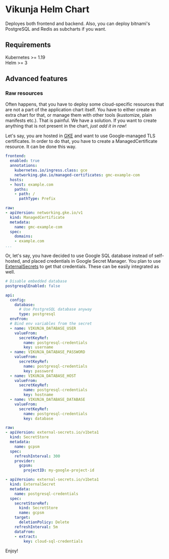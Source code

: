 Vikunja Helm Chart
===

Deployes both frontend and backend. Also, you can deploy bitnami's PostgreSQL and Redis as subcharts if you want.

## Requirements

Kubernetes >= 1.19  
Helm >= 3

## Advanced features

### Raw resources

Often happens, that you have to deploy some cloud-specific resources that are not a part of the application chart itself. You have to either create an extra chart for that, or manage them with other tools (kustomize, plain manifests etc.). That is painful. We have a solution. If you want to create anything that is not present in the chart, *just add it in raw*!

Let's say, you are hosted in [GKE](https://cloud.google.com/kubernetes-engine) and want to use Google-managed TLS certificates. In order to do that, you have to create a ManagedCertificate resource. It can be done this way.

```yaml
frontend:
  enabled: true
  annotations:
    kubernetes.io/ingress.class: gce
    networking.gke.io/managed-certificates: gmc-example-com
  hosts:
  - host: example.com
    paths:
    - path: /
      pathType: Prefix

raw:
- apiVersion: networking.gke.io/v1
  kind: ManagedCertificate
  metadata:
    name: gmc-example-com
  spec:
    domains:
    - example.com
...
```

Or, let's say, you have decided to use Google SQL database instead of self-hosted, and placed credentials in Google Secret Manager. You plan to use [ExternalSecrets](https://external-secrets.io/v0.7.2/) to get that credentials. These can be easily integrated as well.

```yaml
# Disable embedded database
postgresqlEnabled: false

api:
  config:
    database:
      # Use PostgreSQL database anyway
      type: postgresql
  envFrom:
  # Bind env variables from the secret
  - name: VIKUNJA_DATABASE_USER
    valueFrom:
      secretKeyRef:
        name: postgresql-credentials
        key: username
  - name: VIKUNJA_DATABASE_PASSWORD
    valueFrom:
      secretKeyRef:
        name: postgresql-credentials
        key: password
  - name: VIKUNJA_DATABASE_HOST
    valueFrom:
      secretKeyRef:
        name: postgresql-credentials
        key: hostname
  - name: VIKUNJA_DATABASE_DATABASE
    valueFrom:
      secretKeyRef:
        name: postgresql-credentials
        key: database

raw:
- apiVersion: external-secrets.io/v1beta1
  kind: SecretStore
  metadata:
    name: gcpsm
  spec:
    refreshInterval: 300
    provider:
      gcpsm:
        projectID: my-google-project-id

- apiVersion: external-secrets.io/v1beta1
  kind: ExternalSecret
  metadata:
    name: postgresql-credentials
  spec:
    secretStoreRef:
      kind: SecretStore
      name: gcpsm
    target:
      deletionPolicy: Delete
    refreshInterval: 5m
    dataFrom:
    - extract:
        key: cloud-sql-credentials
```

Enjoy!
